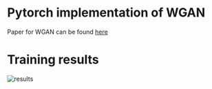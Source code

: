 # Pytorch implementation of WGAN
Paper for WGAN can be found [here](https://arxiv.org/abs/1701.07875)

# Training results
![results](./result_images/train_results.gif)
